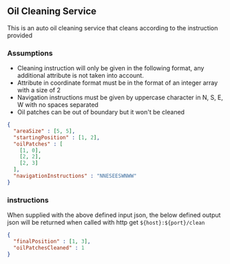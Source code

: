 ## Oil Cleaning Service
This is an auto oil cleaning service that cleans according to the instruction provided

### Assumptions
* Cleaning instruction will only be given in the following format, any additional attribute is not taken into account.
* Attribute in coordinate format must be in the format of an integer array with a size of 2
* Navigation instructions must be given by uppercase character in N, S, E, W with no spaces separated
* Oil patches can be out of boundary but it won't be cleaned
```json
{
  "areaSize" : [5, 5],
  "startingPosition" : [1, 2],
  "oilPatches" : [
    [1, 0],
    [2, 2],
    [2, 3]
  ],
  "navigationInstructions" : "NNESEESWNWW"
}
```

### instructions
When supplied with the above defined input json, the below defined output json will be returned when called with http get
```${host}:${port}/clean```

```json
{
  "finalPosition" : [1, 3],
  "oilPatchesCleaned" : 1
}
```